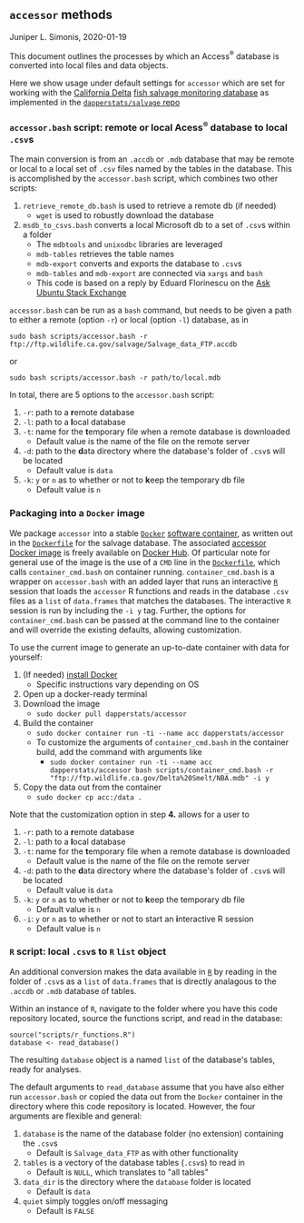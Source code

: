 ## `accessor` methods
Juniper L. Simonis, 2020-01-19

This document outlines the processes by which an Access<sup>&reg;</sup> database is converted into local files and data objects.

Here we show usage under default settings for `accessor` which are set for working with the [California Delta](https://en.wikipedia.org/wiki/Sacramento%E2%80%93San_Joaquin_River_Delta) [fish salvage monitoring database](https://wildlife.ca.gov/Conservation/Delta/Salvage-Monitoring) as implemented in the [`dapperstats/salvage` repo](https://github.com/dapperstats/salvage/blob/master/)

### `accessor.bash` script: remote or local Acess<sup>&reg;</sup> database to local `.csv`s 

The main conversion is from an `.accdb` or `.mdb` database that may be remote or local to a local set of `.csv` files named by the tables in the database.
This is accomplished by the `accessor.bash` script, which combines two other scripts:
1. `retrieve_remote_db.bash` is used to retrieve a remote db (if needed)
   * `wget` is used to robustly download the database
2. `msdb_to_csvs.bash` converts a local Microsoft db to a set of `.csv`s within a folder
   * The `mdbtools` and `unixodbc` libraries are leveraged
   * `mdb-tables` retrieves the table names
   * `mdb-export` converts and exports the database to `.csv`s
   * `mdb-tables` and `mdb-export` are connected via `xargs` and `bash`
   * This code is based on a reply by Eduard Florinescu on the [Ask Ubuntu Stack Exchange](https://askubuntu.com/questions/342925/opening-an-accdb-file-in-ubuntu)

`accessor.bash` can be run as a `bash` command, but needs to be given a path to either a remote (option `-r`) or local (option `-l`) database, as in
```
sudo bash scripts/accessor.bash -r ftp://ftp.wildlife.ca.gov/salvage/Salvage_data_FTP.accdb  
``` 
or
```
sudo bash scripts/accessor.bash -r path/to/local.mdb
```

In total, there are 5 options to the `accessor.bash` script:
1. `-r`: path to a **r**emote database
2. `-l`: path to a **l**ocal database
3. `-t`: name for the **t**emporary file when a remote database is downloaded
   * Default value is the name of the file on the remote server
4. `-d`: path to the **d**ata directory where the database's folder of `.csv`s will be located
   * Default value is `data`
5. `-k`: `y` or `n` as to whether or not to **k**eep the temporary db file
   * Default value is `n`

### Packaging into a `Docker` image

We package `accessor` into a stable [`Docker`](https://www.docker.com) [software container](https://www.docker.com/resources/what-container), as written out in the [`Dockerfile`](https://github.com/dapperstats/accessor/blob/master/Dockerfile) for the salvage database.
The associated [accessor Docker image](https://hub.docker.com/r/dapperstats/accessor) is freely available on [Docker Hub](https://hub.docker.com/).
Of particular note for general use of the image is the use of a `CMD` line in the [`Dockerfile`](https://github.com/dapperstats/accessor/blob/master/Dockerfile), which calls `container_cmd.bash` on container running.
`container_cmd.bash` is a wrapper on `accessor.bash` with an added layer that runs an interactive [`R`](https://www.r-project.org/)  session that loads the `accessor` R functions and reads in the database `.csv` files as a `list` of `data.frames` that matches the databases. 
The interactive `R` session is run by including the `-i y` tag.
Further, the options for `container_cmd.bash` can be passed at the command line to the container and will override the existing defaults, allowing customization.

To use the current image to generate an up-to-date container with data for yourself:
1. (If needed) [install Docker](https://docs.docker.com/get-docker/)
   * Specific instructions vary depending on OS
2. Open up a docker-ready terminal
3. Download the image
   * `sudo docker pull dapperstats/accessor`
4. Build the container
   * `sudo docker container run -ti --name acc dapperstats/accessor`
   * To customize the arguments of `container_cmd.bash` in the container build, add the command with arguments like
     *  `sudo docker container run -ti --name acc dapperstats/accessor bash scripts/container_cmd.bash -r "ftp://ftp.wildlife.ca.gov/Delta%20Smelt/NBA.mdb" -i y`
5. Copy the data out from the container 
   * `sudo docker cp acc:/data .`

Note that the customization option in step **4.** allows for a user to 

1. `-r`: path to a **r**emote database
2. `-l`: path to a **l**ocal database
3. `-t`: name for the **t**emporary file when a remote database is downloaded
   * Default value is the name of the file on the remote server
4. `-d`: path to the **d**ata directory where the database's folder of `.csv`s will be located
   * Default value is `data`
5. `-k`: `y` or `n` as to whether or not to **k**eep the temporary db file
   * Default value is `n`
6. `-i`: `y` or `n` as to whether or not to start an **i**nteractive R session
   * Default value is `n`


### `R` script: local `.csv`s to `R` `list` object 

An additional conversion makes the data available in [`R`](https://www.r-project.org/) by reading in the folder of `.csv`s as a `list` of `data.frames` that is directly analagous to the `.accdb` or `.mdb` database of tables.

Within an instance of `R`, navigate to the folder where you have this code repository located, source the functions script, and read in the database:
```
source("scripts/r_functions.R")
database <- read_database()
```
The resulting `database` object is a named `list` of the database's tables, ready for analyses.

The default arguments to `read_database` assume that you have also either run `accessor.bash` or copied the data out from the `Docker` container in the directory where this code repository is located. 
However, the four arguments are flexible and general:
1. `database` is the name of the database folder (no extension) containing the `.csv`s
   * Default is `Salvage_data_FTP` as with other functionality
2. `tables` is a vectory of the database tables (`.csv`s) to read in
   * Default is `NULL`, which translates to "all tables"
3. `data_dir` is the directory where the `database` folder is located
   * Default is `data`
4. `quiet` simply toggles on/off messaging
   * Default is `FALSE`

